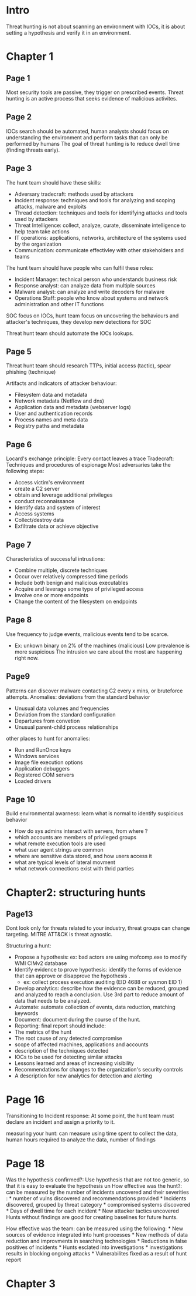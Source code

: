 # Intro
Threat hunting is not about scanning an environment with IOCs, it is about setting a hypothesis and verify it in an environment.

# Chapter 1
## Page 1
Most security tools are passive, they trigger on prescribed events.
Threat hunting is an active process that seeks evidence of malicious activites.
## Page 2
IOCs search should be automated, human analysts should focus on understanding the environment and perform tasks that can only be performed by humans
The goal of threat hunting is to reduce dwell time (finding threats early).
## Page 3
The hunt team should have these skills:
* Adversary tradecraft: methods used by attackers
* Incident response: techniques and tools for analyzing and scoping attacks, malware and exploits
* Thread detection: techniques and tools for identifying attacks and tools used by attackers
* Threat Intelligence: collect, analyze, curate, disseminate intelligence to help team take actions
* IT operations: applications, networks, architecture of the systems used by the organization
* Communication: communicate effectivley with other stakeholders and teams

The hunt team should have people who can fulfil these roles:
 * Incident Manager: technical person who understands business risk
 * Response analyst: can analyze data from multiple sources
 * Malware analyst: can analyze and write decoders for malware
 * Operations Staff: people who know about systems and network administration and other IT functions
 
 SOC focus on IOCs, hunt team focus on uncovering the behaviours and attacker's techniques, they develop new detections for SOC
 
 Threat hunt team should automate the IOCs lookups.
 ## Page 5
 Threat hunt team should research TTPs, initial access (tactic), spear phishing (technique)
 
 Artifacts and indicators of attacker behaviour:
 * Filesystem data and metadata
 * Network metadata (Netflow and dns)
 * Application data and metadata (webserver logs)
 * User and authentication records
 * Process names and meta data
 * Registry paths and metadata

 ## Page 6
 Locard's exchange principle: Every contact leaves a trace
 Tradecraft: Techniques and procedures of espionage
 Most adversaries take the following steps:
 * Access victim's environment
 * create a C2 server
 * obtain and leverage additional privileges
 * conduct reconnaissance
 * Identify data and system of interest
 * Access systems
 * Collect/destroy data
 * Exfiltrate data or achieve objective
 
 ## Page 7
 Characteristics of successful intrustions:
 * Combine multiple, discrete techniques
 * Occur over relatively compressed time periods
 * Include both benign and malicious executables
 * Acquire and leverage some type of privileged access
 * Involve one or more endpoints
 * Change the content of the filesystem on endpoints
 
 ## Page 8
 Use frequency to judge events, malicious events tend to be scarce.
 * Ex: unkown binary on 2% of the machines (malicious)
 Low prevalence is more suspicious
 The intrusion we care about the most are happening right now.
 
 ## Page9
 Patterns can discover malware contacting C2 every x mins, or bruteforce attempts.
 Anomalies: deviations from the standard behavior
 * Unusual data volumes and frequencies
 * Deviation from the standard configuration
 * Departures from convetion
 * Unusual parent-child process relationships
 
 other places to hunt for anomalies:
 * Run and RunOnce keys
 * Windows services
 * Image file execution options
 * Application debuggers
 * Registered COM servers
 * Loaded drivers
 
 ## Page 10
 Build environmental awarness: learn what is normal to identify suspicious behavior
 * How do sys admins interact with servers, from where ?
 * which accounts are members of privileged groups
 * what remote execution tools are used
 * what user agent strings are common
 * where are sensitive data stored, and how users access it
 * what are typical levels of lateral movment
 * what network connections exist with thrid parties
 
 # Chapter2: structuring hunts
 ## Page13
 Dont look only for threats related to your industry, threat groups can change targeting.
 MITRE ATT&CK is threat agnostic.
 
 Structuring a hunt:
 * Propose a hypothesis: ex: bad actors are using mofcomp.exe to modify WMI CIMv2 database
 * Identify evidence to prove hypothesis: identify the forms of evidence that can approve or disapprove the hypothesis .
    * ex: collect process execution auditing (EID 4688 or sysmon EID 1)
 * Develop analytics: describe how the evidence can be reduced, grouped and analyzed to reach a conclusion. Use 3rd part to reduce amount of data that needs to be analyzed.
 * Automate: automate collection of events, data reduction, matching keywords 
 * Document: document during the course of the hunt.
 * Reporting: final report should include:
  * The metrics of the hunt
  * The root cause of any detected compromise
  * scope of affected machines, applications and accounts
  * description of the techniques detected
  * IOCs to be used for detecting similar attacks
  * Lessons learned and areas of increasing visibility
  * Recommendations for changes to the organization's security controls
  * A description for new analytics for detection and alerting
  # Page 16
  Transitioning to Incident response: At some point, the hunt team must declare an incident and assign a priority to it.
  
  measuring your hunt: can measure using time spent to collect the data, human hours required to analyze the data, number of findings
  # Page 18
  Was the hypothesis confirmed?: Use hypothesis that are not too generic, so that it is easy to evaluate the hypothesis
  un
  How effective was the hunt?: can be measured by the number of incidents uncovered and their severities :
    * number of vulns discovered and recommendations provided
    * Incidents discovered, grouped by threat category
    * compromised systems discovered
    * Days of dwell time for each incident
    * New attacker tactics uncovered
  Hunts without findings are good for creating baselines for future hunts.
  
  How effective was the team: can be measured using the following:
    * New sources of evidence integrated into hunt processes
    * New methods of data reduction and improvments in searching technologies
    * Reductions in false positives of incidents
    * Hunts esclated into investigations
    * investigations results in blocking ongoing attacks
    * Vulnerabilites fixed as a result of hunt report
  
  # Chapter 3
